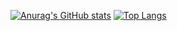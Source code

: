 [![Anurag's GitHub stats](https://github-readme-stats.vercel.app/api?username=ikuwow&count_private=true&show_icons=true)](https://github.com/anuraghazra/github-readme-stats)
[![Top Langs](https://github-readme-stats.vercel.app/api/top-langs/?username=ikuwow&layout=compact)](https://github.com/anuraghazra/github-readme-stats)

